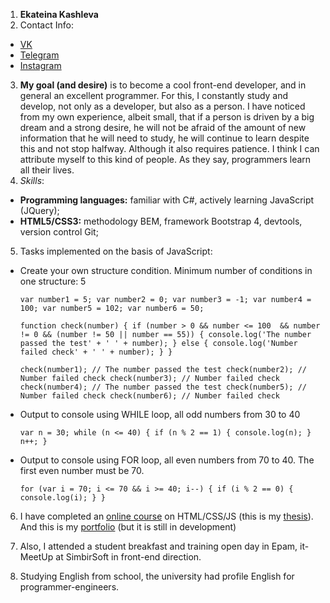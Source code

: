 1. **Ekateina Kashleva**
2. Contact Info:
 - [VK](https://vk.com/katerinakashleva)
 - [Telegram](https://t.me/ketrinkash)
 - [Instagram](https://www.instagram.com/ketrin_kash/?hl=ru)
3. **My goal (and desire)** is to become a cool front-end developer, and in general an excellent programmer. For this, I constantly study and develop, not only as a developer, but also as a person. I have noticed from my own experience, albeit small, that if a person is driven by a big dream and a strong desire, he will not be afraid of the amount of new information that he will need to study, he will continue to learn despite this and not stop halfway. Although it also requires patience. I think I can attribute myself to this kind of people. As they say, programmers learn all their lives.
4. *Skills*:
 - **Programming languages:** familiar with С#, actively learning JavaScript (JQuery);
 - **HTML5/CSS3:** methodology BEM, framework Bootstrap 4, devtools, version control Git;

5. Tasks implemented on the basis of JavaScript:
 - Create your own structure condition. Minimum number of conditions in one structure: 5

   `var number1 = 5;
    var number2 = 0;
    var number3 = -1;
    var number4 = 100;
    var number5 = 102;
    var number6 = 50;`

    `function check(number) {
      if (number > 0 && number <= 100  && number != 0 && (number != 50 || number == 55)) {
        console.log('The number passed the test' + ' ' + number);
      } else {
        console.log('Number failed check' + ' ' + number);
      }
    }`

    `check(number1); // The number passed the test
    check(number2); // Number failed check
    check(number3); // Number failed check
    check(number4); // The number passed the test
    check(number5); // Number failed check
    check(number6); // Number failed check`

  - Output to console using WHILE loop, all odd numbers from 30 to 40

    `var n = 30;
     while (n <= 40) {
       if (n % 2 == 1) {
         console.log(n);
       }
       n++;
     }`

  - Output to console using FOR loop, all even numbers from 70 to 40. The first even number must be 70.

      `for (var i = 70; i <= 70 && i >= 40; i--) {
        if (i % 2 == 0) {
          console.log(i);
        }
      }`

6. I have completed an [online course](https://wayup.in/library/course7) on HTML/CSS/JS
(this is my [thesis](https://github.com/ketrinkash/diplom-project)).
And this is my [portfolio](https://github.com/ketrinkash/portfolio) (but it is still in development)
7. Also, I attended a student breakfast and training open day in Epam, it-MeetUp at SimbirSoft in front-end direction.

8. Studying English from school, the university had profile English for programmer-engineers.
